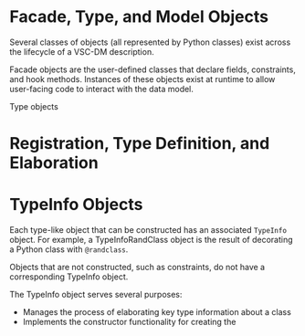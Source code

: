 
# Facade, Type, and Model Objects
Several classes of objects (all represented by Python classes) exist
across the lifecycle of a VSC-DM description.

Facade objects are the user-defined classes that declare fields,
constraints, and hook methods. Instances of these objects 
exist at runtime to allow user-facing code to interact with the
data model.

Type objects

# Registration, Type Definition, and Elaboration

# TypeInfo Objects
Each type-like object that can be constructed has an associated
`TypeInfo` object. For example, a TypeInfoRandClass object is
the result of decorating a Python class with `@randclass`.

Objects that are not constructed, such as constraints, do not
have a corresponding TypeInfo object.

The TypeInfo object serves several purposes:
- Manages the process of elaborating key type information about a class
- Implements the constructor functionality for creating the 
